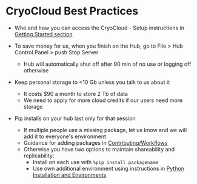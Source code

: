 # CryoCloud Best Practices

* Who and how you can access the CryoCloud - Setup instructions in [Getting Started section](../content/Getting_Started.md) 

* To save money for us, when you finish on the Hub, go to File > Hub Control Panel > push Stop Server
    * Hub will automatically shut off after 90 min of no use or logging off otherwise

* Keep personal storage to <10 Gb unless you talk to us about it
    * It costs $90 a month to store 2 Tb of data
    * We need to apply for more cloud credits if our users need more storage

* Pip installs on your hub last only for that session
    * If multiple people use a missing package, let us know and we will add it to everyone's environment
    * Guidance for adding packages in [Contributing/Workflows](../contributing/workflow.md)
    * Otherwise you have two options to maintain shareability and replicability:
        * Install on each use with `%pip install packagename` 
        * Use own additional environment using instructions in [Python Installation and Environments](../how_tos/background/python.md)

